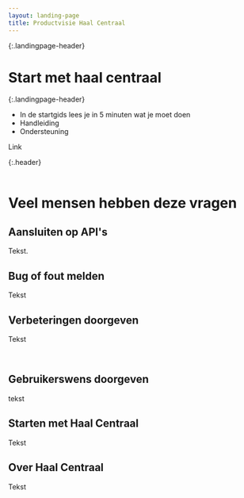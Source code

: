 ```yaml
---
layout: landing-page
title: Productvisie Haal Centraal
---
```

{:.landingpage-header}
# Start met haal centraal

{:.landingpage-header}
* In de startgids lees je in 5 minuten wat je moet doen
* Handleiding 
* Ondersteuning

Link

{:.header}
<br><br>


# Veel mensen hebben deze vragen

<div class="row">
  <div class="col">
    <div class="card no-border">
      <div class="card-body">
        <h2 class="card-title">Aansluiten op API's</h2>
        <p class="card-text">
        Tekst.
        </p>
      </div>
    </div>
  </div>
  <div class="col">
    <div class="card no-border">
      <div class="card-body">
        <h2 class="card-title">Bug of fout melden</h2>
        <p class="card-text">
        Tekst
        </p>
      </div>
    </div>
  </div>
  <div class="col">
    <div class="card no-border">
      <div class="card-body">
        <h2 class="card-title">Verbeteringen doorgeven</h2>
        <p class="card-text"> Tekst
        </p>
      </div>
    </div>
  </div>
</div>
<br>
<div class="row">
  <div class="col">
    <div class="card no-border">
      <div class="card-body">
        <h2 class="card-title">Gebruikerswens doorgeven</h2>
        <p class="card-text">
        tekst
        </p>
      </div>
    </div>
  </div>
  <div class="col">
    <div class="card no-border">
      <div class="card-body">
        <h2 class="card-title">Starten met Haal Centraal</h2>
        <p class="card-text">
        Tekst
        </p>
      </div>
    </div>
  </div>
  <div class="col">
    <div class="card no-border">
      <div class="card-body">
        <h2 class="card-title">Over Haal Centraal</h2>
        <p class="card-text">
        Tekst</p>
      </div>
    </div>
  </div>
</div>
